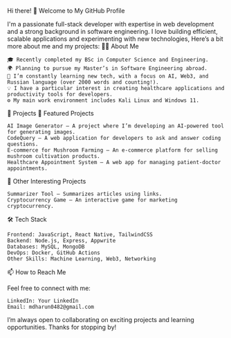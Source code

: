 Hi there! 👋 Welcome to My GitHub Profile

I'm a passionate full-stack developer with expertise in web development and a strong background in software engineering. I love building efficient, scalable applications and experimenting with new technologies, Here’s a bit more about me and my projects:
👨‍💻 About Me

    🎓 Recently completed my BSc in Computer Science and Engineering.
    🌍 Planning to pursue my Master’s in Software Engineering abroad.
    🌱 I’m constantly learning new tech, with a focus on AI, Web3, and Russian language (over 2000 words and counting!).
    💡 I have a particular interest in creating healthcare applications and productivity tools for developers.
    ⚙️ My main work environment includes Kali Linux and Windows 11.

🔧 Projects
🚀 Featured Projects

    AI Image Generator – A project where I’m developing an AI-powered tool for generating images.
    CodeQuery – A web application for developers to ask and answer coding questions.
    E-commerce for Mushroom Farming – An e-commerce platform for selling mushroom cultivation products.
    Healthcare Appointment System – A web app for managing patient-doctor appointments.

🌱 Other Interesting Projects

    Summarizer Tool – Summarizes articles using links.
    Cryptocurrency Game – An interactive game for marketing cryptocurrency.

🛠 Tech Stack

    Frontend: JavaScript, React Native, TailwindCSS
    Backend: Node.js, Express, Appwrite
    Databases: MySQL, MongoDB
    DevOps: Docker, GitHub Actions
    Other Skills: Machine Learning, Web3, Networking

📫 How to Reach Me

Feel free to connect with me:

    LinkedIn: Your LinkedIn
    Email: mdharun0482@gmail.com

I’m always open to collaborating on exciting projects and learning opportunities. Thanks for stopping by!
